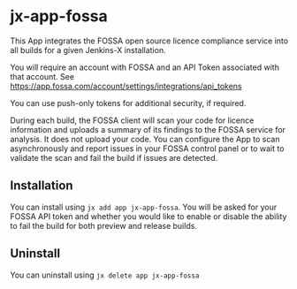 # jx-app-fossa
This App integrates the FOSSA open source licence compliance service into all builds for a given Jenkins-X installation.

You will require an account with FOSSA and an API Token associated with that account. See https://app.fossa.com/account/settings/integrations/api_tokens

You can use push-only tokens for additional security, if required.

During each build, the FOSSA client will scan your code for licence information and uploads a summary of its findings to the FOSSA service for analysis. It does not upload your code. You can configure the App to scan asynchronously and report issues in your FOSSA control panel or to wait to validate the scan and fail the build if issues are detected.

## Installation
You can install using `jx add app jx-app-fossa`. You will be asked for your FOSSA API token and whether you would like to enable or disable the ability to fail the build for both preview and release builds.

## Uninstall
You can uninstall using `jx delete app jx-app-fossa`
